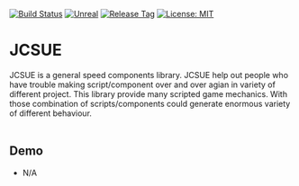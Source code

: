 [![Build Status](https://travis-ci.com/jcs090218/JCSUE.svg?branch=master)](https://travis-ci.com/jcs090218/JCSUE)
[![Unreal](https://img.shields.io/badge/Unreal%20Engine-4.14.3-blue.svg)](https://www.unrealengine.com/en-US/)
[![Release Tag](https://img.shields.io/github/tag/jcs090218/JCSCC_Engine.svg?label=release)](https://github.com/jcs090218/JCSCC_Engine/releases/latest)
[![License: MIT](https://img.shields.io/badge/License-MIT-yellow.svg)](https://opensource.org/licenses/MIT)


# JCSUE

JCSUE is a general speed components library. JCSUE
help out people who have trouble making script/component over
and over agian in variety of different project. This library
provide many scripted game mechanics. With those combination
of scripts/components could generate enormous variety of
different behaviour.  <br/><br/>


## Demo
* N/A
